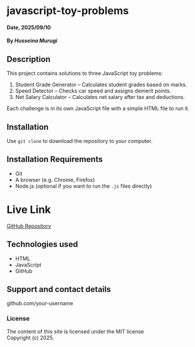 # javascript-toy-problems

#### Date, 2025/09/10

#### By *Husseina Murugi*

## Description
This project contains solutions to three JavaScript toy problems:
1. Student Grade Generator – Calculates student grades based on marks.  
2. Speed Detector – Checks car speed and assigns demerit points.  
3. Net Salary Calculator – Calculates net salary after tax and deductions.  

Each challenge is in its own JavaScript file with a simple HTML file to run it.

## Installation
Use `git clone` to download the repository to your computer.

## Installation Requirements
- Git  
- A browser (e.g. Chrome, Firefox)  
- Node.js (optional if you want to run the `.js` files directly)

# Live Link
[GitHub Repository](https://github.com/HusseinaMurugi/javascript-toy-problems)


## Technologies used
- HTML  
- JavaScript  
- GitHub  

## Support and contact details
github.com/your-username

### License
The content of this site is licensed under the MIT license  
Copyright (c) 2025.
